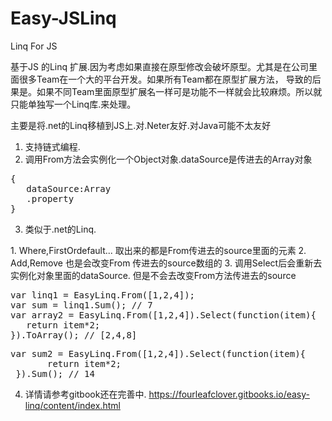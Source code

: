 # Easy-JSLinq
Linq For JS

基于JS 的Linq 扩展.因为考虑如果直接在原型修改会破坏原型。尤其是在公司里面很多Team在一个大的平台开发。如果所有Team都在原型扩展方法，
导致的后果是。如果不同Team里面原型扩展名一样可是功能不一样就会比较麻烦。所以就只能单独写一个Linq库.来处理。

主要是将.net的Linq移植到JS上.对.Neter友好.对Java可能不太友好

1. 支持链式编程.
2. 调用From方法会实例化一个Object对象.dataSource是传进去的Array对象
<pre>
{
   dataSource:Array
   .property
}
</pre>
3. 类似于.net的Linq.
<P>
  1. Where,FirstOrdefault... 取出来的都是From传进去的source里面的元素
  2. Add,Remove 也是会改变From 传进去的source数组的
  3. 调用Select后会重新去实例化对象里面的dataSource. 但是不会去改变From方法传进去的source
</P>
<pre>
var linq1 = EasyLinq.From([1,2,4]);
var sum = linq1.Sum(); // 7
var array2 = EasyLinq.From([1,2,4]).Select(function(item){
   return item*2;
}).ToArray(); // [2,4,8]
</pre>
<pre>
var sum2 = EasyLinq.From([1,2,4]).Select(function(item){
       return item*2;
 }).Sum(); // 14
</pre>

4. 详情请参考gitbook还在完善中.
   <a>https://fourleafclover.gitbooks.io/easy-linq/content/index.html</a>


